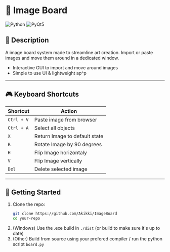 # 🧩 Image Board

![Python](https://img.shields.io/badge/Python-3.9+-blue?logo=python)
![PyQt5](https://img.shields.io/badge/GUI-PyQt5-green)

## 📌 Description

A image board system made to streamline art creation. Import or paste images and move them around in a dedicated window.

- Interactive GUI to import and move around images
- Simple to use UI & lightweight ap^p

---

## 🎮 Keyboard Shortcuts

| Shortcut           | Action                            |
|--------------------|-----------------------------------|
| `Ctrl + V`         | Paste image from browser          |
| `Ctrl + A`         | Select all objects                |
| `X`                | Return Image to default state     |
| `R`                | Rotate Image by 90 degrees        |
| `H`                | Flip Image horizontaly            |
| `V`                | Flip Image vertically             |
| `Del`              | Delete selected image             |
---

## 🚀 Getting Started

1. Clone the repo:
   ```bash
   git clone https://github.com/Akikki/ImageBoard
   cd your-repo
2. (Windows) Use the .exe build in ```./dist``` (or build to make sure it's up to date)
2. (Other) Build from source using your prefered compiler / run the python script ```board.py```
